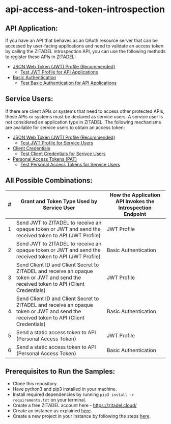# api-access-and-token-introspection


## API Application:
If you have an API that behaves as an OAuth resource server that can be accessed by user-facing applications and need to validate an access token by calling the ZITADEL introspection API, you can use the following methods to register these APIs in ZITADEL: 

- [JSON Web Token (JWT) Profile (Recommended)](https://zitadel.com/docs/apis/openidoauth/authn-methods#jwt-with-private-key) 
  - [Test JWT Profile for API Applications](https://github.com/zitadel/examples-api-access-and-token-introspection/tree/main/api-jwt)
- [Basic Authentication](https://zitadel.com/docs/apis/openidoauth/authn-methods#client-secret-basic) 
  - [Test Basic Authentication for API Applications](https://github.com/zitadel/examples-api-access-and-token-introspection/tree/main/api-basic-authentication)



## Service Users:
If there are client APIs or systems that need to access other protected APIs, these APIs or systems must be declared as service users. A service user is not considered an application type in ZITADEL. The following mechanisms are available for service users to obtain an access token: 

- [JSON Web Token (JWT) Profile  (Recommended)](https://zitadel.com/docs/guides/integrate/serviceusers) 
  - [Test JWT Profile for Service Users](https://github.com/zitadel/examples-api-access-and-token-introspection/tree/main/service-user-jwt)
- [Client Credentials](https://zitadel.com/docs/guides/integrate/client-credential) 
  - [Test Client Credentials for Serivce Users](https://github.com/zitadel/examples-api-access-and-token-introspection/tree/main/service-user-client-credentials)
- [Personal Access Tokens (PAT)](https://zitadel.com/docs/guides/integrate/pat) 
  - [Test Personal Access Tokens for Service Users](https://github.com/zitadel/examples-api-access-and-token-introspection/tree/main/service-user-pat)



## All Possible Combinations: 
| **#** | **Grant and Token Type Used by Service User**                                         | **How the Application API Invokes the Introspection Endpoint** |
|-------|---------------------------------------------------------------------------------------|----------------------------------------------------------------|
| 1     | Send JWT to ZITADEL to receive an opaque token or JWT and send the received token to API (JWT Profile) | JWT Profile                                                    |
| 2     | Send JWT to ZITADEL to receive an opaque token or JWT and send the received token to API (JWT Profile) | Basic Authentication                                           |
| 3     | Send Client ID and Client Secret to ZITADEL and receive an opaque token or JWT and send the received token to API (Client Credentials) | JWT Profile                                                    |
| 4     | Send Client ID and Client Secret to ZITADEL and receive an opaque token or JWT and send the received token to API (Client Credentials) | Basic Authentication                                           |
| 5     | Send a static access token to API (Personal Access Token)                            | JWT Profile                                                    |
| 6     | Send a static access token to API (Personal Access Token)                            | Basic Authentication                                           |


## Prerequisites to Run the Samples: 

- Clone this repository. 
- Have python3 and pip3 installed in your machine.
- Install required dependencies by running `pip3 install -r requirements.txt` on your terminal.
- Create a free ZITADEL account here - https://zitadel.cloud/
- Create an instance as explained [here](https://zitadel.com/docs/guides/start/quickstart#2-create-your-first-instance). 
- Create a new project in your instance by following the steps [here](https://zitadel.com/docs/guides/start/quickstart#2-create-your-first-instance).


